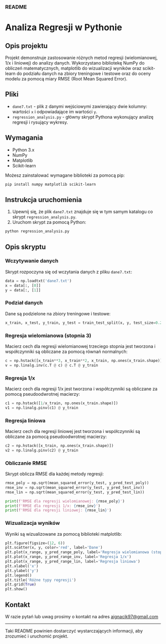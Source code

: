### README

# Analiza Regresji w Pythonie

## Opis projektu

Projekt demonstruje zastosowanie różnych metod regresji (wielomianowej, 1/x i liniowej) do analizy danych. Wykorzystano bibliotekę NumPy do obliczeń matematycznych, matplotlib do wizualizacji wyników oraz scikit-learn do podziału danych na zbiory treningowe i testowe oraz do oceny modelu za pomocą miary RMSE (Root Mean Squared Error).

## Pliki

- `dane7.txt` - plik z danymi wejściowymi zawierający dwie kolumny: wartości `x` i odpowiadające im wartości `y`.
- `regression_analysis.py` - główny skrypt Pythona wykonujący analizę regresji i rysujący wykresy.

## Wymagania

- Python 3.x
- NumPy
- Matplotlib
- Scikit-learn

Możesz zainstalować wymagane biblioteki za pomocą pip:

```bash
pip install numpy matplotlib scikit-learn
```

## Instrukcja uruchomienia

1. Upewnij się, że plik `dane7.txt` znajduje się w tym samym katalogu co skrypt `regression_analysis.py`.
2. Uruchom skrypt za pomocą Python:

```bash
python regression_analysis.py
```

## Opis skryptu

### Wczytywanie danych

Skrypt rozpoczyna się od wczytania danych z pliku `dane7.txt`:

```python
data = np.loadtxt('dane7.txt')
x = data[:, [0]]
y = data[:, [1]]
```

### Podział danych

Dane są podzielone na zbiory treningowe i testowe:

```python
x_train, x_test, y_train, y_test = train_test_split(x, y, test_size=0.2, random_state=0, shuffle=True)
```

### Regresja wielomianowa (stopnia 3)

Macierz cech dla regresji wielomianowej trzeciego stopnia jest tworzona i współczynniki są obliczane za pomocą równań normalnych:

```python
c = np.hstack([x_train**3, x_train**2, x_train, np.ones(x_train.shape)])
v = np.linalg.inv(c.T @ c) @ c.T @ y_train
```

### Regresja 1/x

Macierz cech dla regresji 1/x jest tworzona i współczynniki są obliczane za pomocą pseudoodwrotnej macierzy:

```python
c1 = np.hstack([1/x_train, np.ones(x_train.shape)])
v1 = np.linalg.pinv(c1) @ y_train
```

### Regresja liniowa

Macierz cech dla regresji liniowej jest tworzona i współczynniki są obliczane za pomocą pseudoodwrotnej macierzy:

```python
c2 = np.hstack([x_train, np.ones(x_train.shape)])
v2 = np.linalg.pinv(c2) @ y_train
```

### Obliczanie RMSE

Skrypt oblicza RMSE dla każdej metody regresji:

```python
rmse_poly = np.sqrt(mean_squared_error(y_test, y_pred_test_poly))
rmse_inv = np.sqrt(mean_squared_error(y_test, y_pred_test_inv))
rmse_lin = np.sqrt(mean_squared_error(y_test, y_pred_test_lin))

print(f'RMSE dla regresji wielomianowej: {rmse_poly}')
print(f'RMSE dla regresji 1/x: {rmse_inv}')
print(f'RMSE dla regresji liniowej: {rmse_lin}')
```

### Wizualizacja wyników

Wyniki są wizualizowane za pomocą biblioteki matplotlib:

```python
plt.figure(figsize=(12, 6))
plt.scatter(x, y, color='red', label='Dane')
plt.plot(x_range, y_pred_range_poly, label='Regresja wielomianowa (stopnia 3)')
plt.plot(x_range, y_pred_range_inv, label='Regresja 1/x')
plt.plot(x_range, y_pred_range_lin, label='Regresja liniowa')
plt.xlabel('x')
plt.ylabel('y')
plt.legend()
plt.title('Różne typy regresji')
plt.grid(True)
plt.show()
```

## Kontakt

W razie pytań lub uwag prosimy o kontakt na adres aignacik97@gmail.com

---

Taki README powinien dostarczyć wystarczających informacji, aby zrozumieć i uruchomić projekt.
